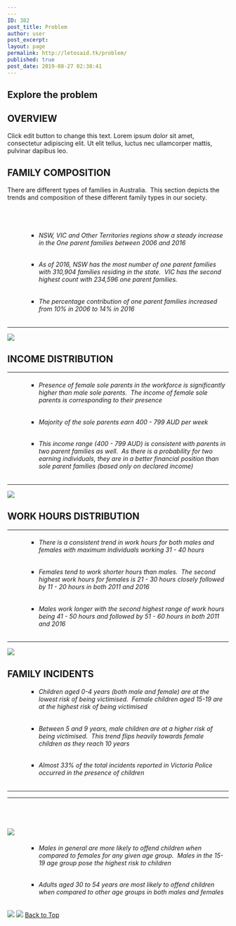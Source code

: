 ```yaml
---
---
ID: 382
post_title: Problem
author: user
post_excerpt:
layout: page
permalink: http://letosaid.tk/problem/
published: true
post_date: 2019-08-27 02:38:41
---
```

<h2>Explore the problem</h2>		
			<h2>OVERVIEW</h2>		
		Click edit button to change this text. Lorem ipsum dolor sit amet, consectetur adipiscing elit. Ut elit tellus, luctus nec ullamcorper mattis, pulvinar dapibus leo.		
			<h2>FAMILY COMPOSITION</h2>		
		<p>There are different types of families in Australia.  This section depicts the trends and composition of these different family types in our society.</p><h6> </h6><ol><li style="list-style-type: none;"><ol><li style="list-style-type: none;"><ul><li style="font-weight: 400;"><h6>NSW, VIC and Other Territories regions show a steady increase in the One parent families between 2006 and 2016</h6></li><li style="font-weight: 400;"><h6>As of 2016, NSW has the most number of one parent families with 310,904 families residing in the state.  VIC has the second highest count with 234,596 one parent families.</h6></li><li style="font-weight: 400;"><h6>The percentage contribution of one parent families increased from 10% in 2006 to 14% in 2016</h6></li></ul></li></ol></li></ol><hr />		
			<noscript><a href='#'><img alt=' ' src='https:&#47;&#47;public.tableau.com&#47;static&#47;images&#47;Fa&#47;FamilyComposition-Map&#47;OverallFamiliesCount&#47;1_rss.png' style='border: none' /></a></noscript><object class='tableauViz'  style='display:none;'><param name='host_url' value='https%3A%2F%2Fpublic.tableau.com%2F' /> <param name='embed_code_version' value='3' /> <param name='site_root' value='' /><param name='name' value='FamilyComposition-Map&#47;OverallFamiliesCount' /><param name='tabs' value='no' /><param name='toolbar' value='yes' /><param name='static_image' value='https:&#47;&#47;public.tableau.com&#47;static&#47;images&#47;Fa&#47;FamilyComposition-Map&#47;OverallFamiliesCount&#47;1.png' /> <param name='animate_transition' value='yes' /><param name='display_static_image' value='yes' /><param name='display_spinner' value='yes' /><param name='display_overlay' value='yes' /><param name='display_count' value='yes' /><param name='filter' value='publish=yes' /></object>                		
			<h2>INCOME DISTRIBUTION</h2>		
		<hr /><ol><li style="list-style-type: none;"><ol><li style="list-style-type: none;"><ul><li style="font-weight: 400;"><h6>Presence of female sole parents in the workforce is significantly higher than male sole parents.  The income of female sole parents is corresponding to their presence</h6></li><li style="font-weight: 400;"><h6>Majority of the sole parents earn 400 - 799 AUD per week</h6></li><li style="font-weight: 400;"><h6>This income range (400 - 799 AUD) is consistent with parents in two parent families as well.  As there is a probability for two earning individuals, they are in a better financial position than sole parent families (based only on declared income)</h6></li></ul></li></ol></li></ol><hr />		
			<noscript><a href='#'><img alt=' ' src='https:&#47;&#47;public.tableau.com&#47;static&#47;images&#47;Le&#47;LetosAid-IncomebyLoneParentGender&#47;IncomeofLoneParentsbySex&#47;1_rss.png' style='border: none' /></a></noscript><object class='tableauViz'  style='display:none;'><param name='host_url' value='https%3A%2F%2Fpublic.tableau.com%2F' /> <param name='embed_code_version' value='3' /> <param name='site_root' value='' /><param name='name' value='LetosAid-IncomebyLoneParentGender&#47;IncomeofLoneParentsbySex' /><param name='tabs' value='no' /><param name='toolbar' value='yes' /><param name='static_image' value='https:&#47;&#47;public.tableau.com&#47;static&#47;images&#47;Le&#47;LetosAid-IncomebyLoneParentGender&#47;IncomeofLoneParentsbySex&#47;1.png' /> <param name='animate_transition' value='yes' /><param name='display_static_image' value='yes' /><param name='display_spinner' value='yes' /><param name='display_overlay' value='yes' /><param name='display_count' value='yes' /><param name='filter' value='publish=yes' /></object>                		
			<h2>WORK HOURS DISTRIBUTION</h2>		
		<hr /><ol><li style="list-style-type: none;"><ol><li style="list-style-type: none;"><ul><li style="font-weight: 400;"><h6>There is a consistent trend in work hours for both males and females with maximum individuals working 31 - 40 hours</h6></li><li style="font-weight: 400;"><h6>Females tend to work shorter hours than males.  The second highest work hours for females is 21 - 30 hours closely followed by 11 - 20 hours in both 2011 and 2016</h6></li><li style="font-weight: 400;"><h6>Males work longer with the second highest range of work hours being 41 - 50 hours and followed by 51 - 60 hours in both 2011 and 2016</h6></li></ul></li></ol></li></ol><hr />		
			<noscript><a href='#'><img alt=' ' src='https:&#47;&#47;public.tableau.com&#47;static&#47;images&#47;Le&#47;LetosAid-HoursworkedbyLoneParentGender-2&#47;HoursworkedbyLoneParentGender-Option2&#47;1_rss.png' style='border: none' /></a></noscript><object class='tableauViz'  style='display:none;'><param name='host_url' value='https%3A%2F%2Fpublic.tableau.com%2F' /> <param name='embed_code_version' value='3' /> <param name='site_root' value='' /><param name='name' value='LetosAid-HoursworkedbyLoneParentGender-2&#47;HoursworkedbyLoneParentGender-Option2' /><param name='tabs' value='no' /><param name='toolbar' value='yes' /><param name='static_image' value='https:&#47;&#47;public.tableau.com&#47;static&#47;images&#47;Le&#47;LetosAid-HoursworkedbyLoneParentGender-2&#47;HoursworkedbyLoneParentGender-Option2&#47;1.png' /> <param name='animate_transition' value='yes' /><param name='display_static_image' value='yes' /><param name='display_spinner' value='yes' /><param name='display_overlay' value='yes' /><param name='display_count' value='yes' /><param name='filter' value='publish=yes' /></object>                		
			<h2>FAMILY INCIDENTS</h2>		
		<ol><li style="list-style-type: none;"><ol><li style="list-style-type: none;"><ul><li style="font-weight: 400;"><h6>Children aged 0-4 years (both male and female) are at the lowest risk of being victimised.  Female children aged 15-19 are at the highest risk of being victimised</h6></li><li style="font-weight: 400;"><h6>Between 5 and 9 years, male children are at a higher risk of being victimised.  This trend flips heavily towards female children as they reach 10 years</h6></li><li style="font-weight: 400;"><h6>Almost 33% of the total incidents reported in Victoria Police occurred in the presence of children</h6></li></ul></li></ol></li></ol><hr /><hr /><h6> </h6>		
			<noscript><a href='#'><img alt=' ' src='https:&#47;&#47;public.tableau.com&#47;static&#47;images&#47;In&#47;Incidentswithchildrenvictims2014to2018&#47;Incidentswithchildrenvictims&#47;1_rss.png' style='border: none' /></a></noscript><object class='tableauViz'  style='display:none;'><param name='host_url' value='https%3A%2F%2Fpublic.tableau.com%2F' /> <param name='embed_code_version' value='3' /> <param name='site_root' value='' /><param name='name' value='Incidentswithchildrenvictims2014to2018&#47;Incidentswithchildrenvictims' /><param name='tabs' value='no' /><param name='toolbar' value='yes' /><param name='static_image' value='https:&#47;&#47;public.tableau.com&#47;static&#47;images&#47;In&#47;Incidentswithchildrenvictims2014to2018&#47;Incidentswithchildrenvictims&#47;1.png' /> <param name='animate_transition' value='yes' /><param name='display_static_image' value='yes' /><param name='display_spinner' value='yes' /><param name='display_overlay' value='yes' /><param name='display_count' value='yes' /><param name='filter' value='publish=yes' /></object>                		
		<ul><li style="list-style-type: none;"><ol><li style="list-style-type: none;"><ul><li style="font-weight: 400;"><h6>Males in general are more likely to offend children when compared to females for any given age group.  Males in the 15-19 age group pose the highest risk to children</h6></li><li style="font-weight: 400;"><h6>Adults aged 30 to 54 years are most likely to offend children when compared to other age groups in both males and females</h6></li></ul></li></ol></li></ul>		
			<noscript><a href='#'><img alt=' ' src='https:&#47;&#47;public.tableau.com&#47;static&#47;images&#47;In&#47;IncidentswithChildrenPresent&#47;Incidentswithchildrenpresent&#47;1_rss.png' style='border: none' /></a></noscript><object class='tableauViz'  style='display:none;'><param name='host_url' value='https%3A%2F%2Fpublic.tableau.com%2F' /> <param name='embed_code_version' value='3' /> <param name='site_root' value='' /><param name='name' value='IncidentswithChildrenPresent&#47;Incidentswithchildrenpresent' /><param name='tabs' value='no' /><param name='toolbar' value='yes' /><param name='static_image' value='https:&#47;&#47;public.tableau.com&#47;static&#47;images&#47;In&#47;IncidentswithChildrenPresent&#47;Incidentswithchildrenpresent&#47;1.png' /> <param name='animate_transition' value='yes' /><param name='display_static_image' value='yes' /><param name='display_spinner' value='yes' /><param name='display_overlay' value='yes' /><param name='display_count' value='yes' /><param name='filter' value='publish=yes' /></object>                		
			<noscript><a href='#'><img alt=' ' src='https:&#47;&#47;public.tableau.com&#47;static&#47;images&#47;Of&#47;OffendersbyAgewhenVictimsareChildren&#47;ChildrenVictimsIncidentOffendersbyAge&#47;1_rss.png' style='border: none' /></a></noscript><object class='tableauViz'  style='display:none;'><param name='host_url' value='https%3A%2F%2Fpublic.tableau.com%2F' /> <param name='embed_code_version' value='3' /> <param name='site_root' value='' /><param name='name' value='OffendersbyAgewhenVictimsareChildren&#47;ChildrenVictimsIncidentOffendersbyAge' /><param name='tabs' value='no' /><param name='toolbar' value='yes' /><param name='static_image' value='https:&#47;&#47;public.tableau.com&#47;static&#47;images&#47;Of&#47;OffendersbyAgewhenVictimsareChildren&#47;ChildrenVictimsIncidentOffendersbyAge&#47;1.png' /> <param name='animate_transition' value='yes' /><param name='display_static_image' value='yes' /><param name='display_spinner' value='yes' /><param name='display_overlay' value='yes' /><param name='display_count' value='yes' /><param name='filter' value='publish=yes' /></object>                		
			<a href="#top" role="button">
						Back to Top
					</a>